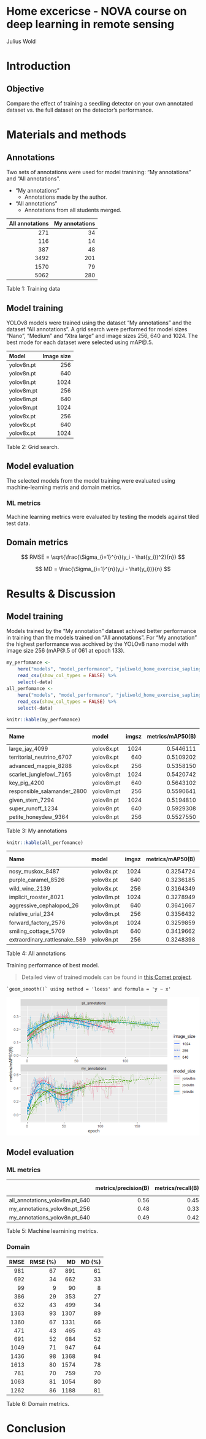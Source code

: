 # Home excericse - NOVA course on deep learning in remote sensing
Julius Wold

# Introduction

## Objective

Compare the effect of training a seedling detector on your own annotated
dataset vs. the full dataset on the detector’s performance.

# Materials and methods

## Annotations

Two sets of annotations were used for model tranining: “My annotations”
and “All annotations”.

- “My annotations”
  - Annotations made by the author.
- “All annotations”
  - Annotations from all students merged.

<div id="tbl-training">

| All annotations | My annotations |
|----------------:|---------------:|
|             271 |             34 |
|             116 |             14 |
|             387 |             48 |
|            3492 |            201 |
|            1570 |             79 |
|            5062 |            280 |

Table 1: Training data

</div>

## Model training

YOLOv8 models were trained using the dataset “My annotations” and the
dataset “All annotations”. A grid search were performed for model sizes
“Nano”, “Medium” and “Xtra large” and image sizes 256, 640 and 1024. The
best mode for each dataset were selected using mAP@.5.

<div id="tbl-search">

| Model      | Image size |
|:-----------|-----------:|
| yolov8n.pt |        256 |
| yolov8n.pt |        640 |
| yolov8n.pt |       1024 |
| yolov8m.pt |        256 |
| yolov8m.pt |        640 |
| yolov8m.pt |       1024 |
| yolov8x.pt |        256 |
| yolov8x.pt |        640 |
| yolov8x.pt |       1024 |

Table 2: Grid search.

</div>

## Model evaluation

The selected models from the model training were evaluated using
machine-learning metris and domain metrics.

### ML metrics

Machine learning metrics were evaluated by testing the models against
tiled test data.

## Domain metrics

$$
RMSE = \sqrt{\frac{\Sigma_{i=1}^{n}(y_i - \hat{y_i})^2}{n}}
$$

$$
MD = \frac{\Sigma_{i=1}^{n}(y_i - \hat{y_i})}{n}
$$

# Results & Discussion

## Model training

Models trained by the “My annotation” dataset achived better performance
in training than the models trained on “All annotations”. For “My
annotation” the highest performance was acchived by the YOLOv8 nano
model with image size 256 (mAP@.5 of 061 at epoch 133).

``` r
my_perfomance <-
    here("models", "model_performance", "juliwold_home_exercise_sapling_detector_sapling_detector_table_data_my_annotations.csv") %>%
    read_csv(show_col_types = FALSE) %>%
    select(-data)
all_perfomance <-
    here("models", "model_performance", "juliwold_home_exercise_sapling_detector_sapling_detector_table_data_all_annotations.csv") %>%
    read_csv(show_col_types = FALSE) %>%
    select(-data)
```

``` r
knitr::kable(my_perfomance)
```

<div id="tbl-trainingperformance-1">

| Name                        | model      | imgsz | metrics/mAP50(B) | metrics/mAP50-95(B) | metrics/precision(B) | metrics/recall(B) | model/speed_PyTorch(ms) |
|:----------------------------|:-----------|------:|-----------------:|--------------------:|---------------------:|------------------:|------------------------:|
| large_jay_4099              | yolov8x.pt |  1024 |        0.5446111 |           0.2283048 |            0.5513068 |         0.5443038 |                  24.577 |
| territorial_neutrino_6707   | yolov8x.pt |   640 |        0.5109202 |           0.2346482 |            0.6636091 |         0.4556962 |                  10.645 |
| advanced_magpie_8288        | yolov8x.pt |   256 |        0.5358150 |           0.2107009 |            0.5508817 |         0.5745127 |                   6.930 |
| scarlet_junglefowl_7165     | yolov8m.pt |  1024 |        0.5420742 |           0.2688545 |            0.5947237 |         0.5443038 |                   9.502 |
| key_pig_4200                | yolov8m.pt |   640 |        0.5643102 |           0.2563338 |            0.5351010 |         0.6556569 |                   6.573 |
| responsible_salamander_2800 | yolov8m.pt |   256 |        0.5590641 |           0.2463685 |            0.5988782 |         0.6708861 |                   7.859 |
| given_stem_7294             | yolov8n.pt |  1024 |        0.5194810 |           0.2278253 |            0.6920768 |         0.4552118 |                   4.001 |
| super_runoff_1234           | yolov8n.pt |   640 |        0.5929308 |           0.2810344 |            0.6016476 |         0.6691550 |                   4.287 |
| petite_honeydew_9364        | yolov8n.pt |   256 |        0.5527550 |           0.2516653 |            0.5899404 |         0.5696203 |                   4.787 |

Table 3: My annotations

</div>

``` r
knitr::kable(all_perfomance)
```

<div id="tbl-trainingperformance-2">

| Name                          | model      | imgsz | metrics/mAP50(B) | metrics/mAP50-95(B) | metrics/precision(B) | metrics/recall(B) | model/speed_PyTorch(ms) |
|:------------------------------|:-----------|------:|-----------------:|--------------------:|---------------------:|------------------:|------------------------:|
| nosy_muskox_8487              | yolov8x.pt |  1024 |        0.3254724 |           0.1150182 |            0.3878833 |         0.4484076 |                  25.644 |
| purple_caramel_8526           | yolov8x.pt |   640 |        0.3236185 |           0.1206460 |            0.4255610 |         0.4471338 |                  10.408 |
| wild_wine_2139                | yolov8x.pt |   256 |        0.3164349 |           0.1110326 |            0.4033215 |         0.4684254 |                   2.897 |
| implicit_rooster_8021         | yolov8m.pt |  1024 |        0.3278949 |           0.1263731 |            0.4130336 |         0.4598726 |                   9.942 |
| aggressive_cephalopod_26      | yolov8m.pt |   640 |        0.3641667 |           0.1293037 |            0.3932170 |         0.5261146 |                   4.113 |
| relative_urial_234            | yolov8m.pt |   256 |        0.3356432 |           0.1107747 |            0.3755790 |         0.4445860 |                   2.009 |
| forward_factory_2576          | yolov8n.pt |  1024 |        0.3259859 |           0.1219144 |            0.4184633 |         0.4114650 |                   2.320 |
| smiling_cottage_5709          | yolov8n.pt |   640 |        0.3419662 |           0.1237630 |            0.4081213 |         0.4662420 |                   1.595 |
| extraordinary_rattlesnake_589 | yolov8n.pt |   256 |        0.3248398 |           0.1140287 |            0.3835007 |         0.4624204 |                   1.216 |

Table 4: All annotations

</div>

Training performance of best model.

> Detailed view of trained models can be found in [this Comet
> project](https://www.comet.com/juliwold/home-exercise-sapling-detector/view/uxR2erf0uJlERPXPjybwdN2yE/panels).

    `geom_smooth()` using method = 'loess' and formula = 'y ~ x'

<img src="report_files/figure-commonmark/fig-training-1.png"
id="fig-training" alt="Figure 1: Training results" />

## Model evaluation

### ML metrics

<div id="tbl-mlmetrics">

|                                | metrics/precision(B) | metrics/recall(B) | metrics/mAP50(B) | metrics/mAP50-95(B) | fitness |
|:-------------------------------|---------------------:|------------------:|-----------------:|--------------------:|--------:|
| all_annotations_yolov8m.pt_640 |                 0.56 |              0.45 |             0.38 |                0.12 |    0.14 |
| my_annotations_yolov8n.pt_256  |                 0.48 |              0.33 |             0.28 |                0.08 |    0.10 |
| my_annotations_yolov8n.pt_640  |                 0.49 |              0.42 |             0.36 |                0.11 |    0.14 |

Table 5: Machine learnining metrics.

</div>

### Domain

<div id="tbl-comainmetrics">

| RMSE | RMSE (%) |   MD | MD (%) |
|-----:|---------:|-----:|-------:|
|  981 |       67 |  891 |     61 |
|  692 |       34 |  662 |     33 |
|   99 |        9 |   90 |      8 |
|  386 |       29 |  353 |     27 |
|  632 |       43 |  499 |     34 |
| 1363 |       93 | 1307 |     89 |
| 1360 |       67 | 1331 |     66 |
|  471 |       43 |  465 |     43 |
|  691 |       52 |  684 |     52 |
| 1049 |       71 |  947 |     64 |
| 1436 |       98 | 1368 |     94 |
| 1613 |       80 | 1574 |     78 |
|  761 |       70 |  759 |     70 |
| 1063 |       81 | 1054 |     80 |
| 1262 |       86 | 1188 |     81 |

Table 6: Domain metrics.

</div>

# Conclusion
